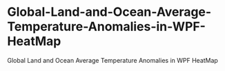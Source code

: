 # Global-Land-and-Ocean-Average-Temperature-Anomalies-in-WPF-HeatMap
Global Land and Ocean Average Temperature Anomalies in WPF HeatMap
